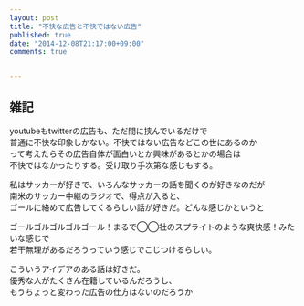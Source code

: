 ```yaml
---
layout: post
title: "不快な広告と不快ではない広告"
published: true
date: "2014-12-08T21:17:00+09:00"
comments: true


---
```


## 雑記

youtubeもtwitterの広告も、ただ間に挟んでいるだけで  
普通に不快な印象しかない。不快ではない広告などこの世にあるのか  
って考えたらその広告自体が面白いとか興味があるとかの場合は  
不快ではなかったりする。受け取り手次第な感じもする。  
  
私はサッカーが好きで、いろんなサッカーの話を聞くのが好きなのだが  
南米のサッカー中継のラジオで、得点が入ると、  
ゴールに絡めて広告してくるらしい話が好きだ。どんな感じかというと  
  
ゴールゴルゴルゴルゴール！まるで◯◯社のスプライトのような爽快感！みたいな感じで  
若干無理があるだろうっていう感じでこじつけるらしい。  
  
こういうアイデアのある話は好きだ。  
優秀な人がたくさん在籍しているんだろうし、  
もうちょっと変わった広告の仕方はないのだろうか
